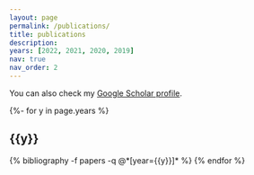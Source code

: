 ```yaml
---
layout: page
permalink: /publications/
title: publications
description:
years: [2022, 2021, 2020, 2019]
nav: true
nav_order: 2
---
```


You can also check my [Google Scholar profile](https://scholar.google.com/citations?user=Slhn1M4AAAAJ&hl=en).

<div class="publications">

{%- for y in page.years %}
  <h2 class="year">{{y}}</h2>
  {% bibliography -f papers -q @*[year={{y}}]* %}
{% endfor %}

</div>
